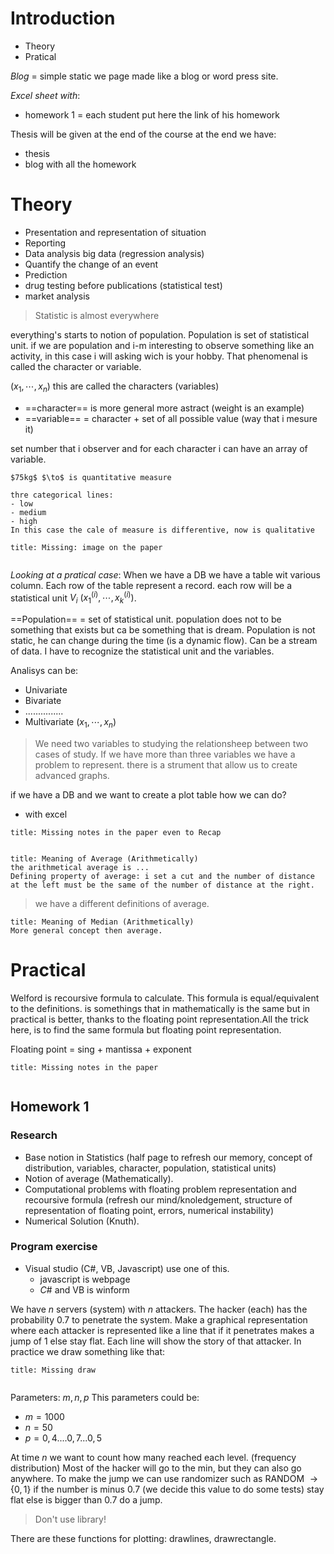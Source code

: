 # Introduction

- Theory
- Pratical

_Blog_ = simple static we page made like a blog or word press site.

_Excel sheet with_:
- homework 1 = each student put here the link of his homework

Thesis will be given at the end of the course at the end we have:
- thesis
- blog with all the homework

# Theory
- Presentation and representation of situation
- Reporting
- Data analysis big data (regression analysis)
- Quantify the change of an event
- Prediction
- drug testing before publications (statistical test)
- market analysis

>Statistic is almost everywhere

everything's starts to notion of population. Population is set of statistical unit.
if we are population and i-m interesting to observe something like an activity, in this case i will asking wich is your hobby. That phenomenal is called the character or variable. 

$(x_1, \cdots, x_n)$ this are called the characters (variables)
- ==character== is more general more astract (weight is an example)
- ==variable== =  character + set of all possible value (way that i mesure it)

set number that i observer and for each character i can have an array of variable.

```ad-example
$75kg$ $\to$ is quantitative measure

thre categorical lines:
- low
- medium
- high
In this case the cale of measure is differentive, now is qualitative

```

```ad-missing
title: Missing: image on the paper


```

_Looking at a pratical case_:
When we have a DB we have a table wit various column. Each row of the table represent a record. each row will be a statistical unit $V_i$  $(x_1^{(i)}, \cdots, x_k^{(i)})$.

==Population== = set of statistical unit. population does not to be something that exists but ca be something that is dream. Population is not static, he can change during the time (is a dynamic flow). Can be a stream of data.
I have to recognize the statistical unit and the variables.

Analisys can be:
- Univariate
- Bivariate
- ...............
- Multivariate $(x_1, \cdots, x_n)$

> We need two variables to studying the relationsheep between two cases of study. If we have more than three variables we have a problem to represent. there is a strument that allow us to create advanced graphs.

if we have a DB and we want to create a plot table how we can do?
- with excel

```ad-missing
title: Missing notes in the paper even to Recap


```

```ad-abstract
title: Meaning of Average (Arithmetically)
the arithmetical average is ...
Defining property of average: i set a cut and the number of distance at the left must be the same of the number of distance at the right.

```

>we have a different definitions of average.

```ad-summary
title: Meaning of Median (Arithmetically)
More general concept then average.

```
# Practical
Welford is recoursive formula to calculate.
This formula is equal/equivalent to the definitions. is somethings that in mathematically is the same but in practical is better, thanks to the floating point representation.All the trick here, is to find the same formula but floating point representation.

Floating point = sing + mantissa + exponent

```ad-missing
title: Missing notes in the paper


```

## Homework 1

### Research
- Base notion in Statistics (half page to refresh our memory, concept of distribution, variables, character, population, statistical units)
- Notion of average (Mathematically).
- Computational problems with floating problem representation and recoursive formula (refresh our mind/knoledgement, structure of representation of floating point, errors, numerical instability) 
- Numerical Solution (Knuth).

### Program exercise
- Visual studio (C#, VB, Javascript) use one of this.
	- javascript is webpage
	- $C\#$ and VB is winform

We have $n$ servers (system) with $n$ attackers. The hacker (each) has the probability $0.7$ to penetrate the system. Make a graphical representation where each attacker is represented like a line that if it penetrates makes a jump of 1 else stay flat. Each line will show the story of that attacker. In practice we draw something like that:

```ad-missing
title: Missing draw


```

Parameters: $m, n, p$
This parameters could be: 
- $m = 1000$
- $n = 50$
- $p = 0,4....0,7...0,5$

At time $n$ we want to count how many reached each level. (frequency distribution) Most of the hacker will go to the min, but they can also go anywhere. To make the jump we can use randomizer such as RANDOM $\to \{0,1\}$ if the number is minus 0.7 (we decide this value to do some tests) stay flat else is bigger than 0.7 do a jump.

>Don't use library!

There are these functions for plotting: drawlines, drawrectangle.